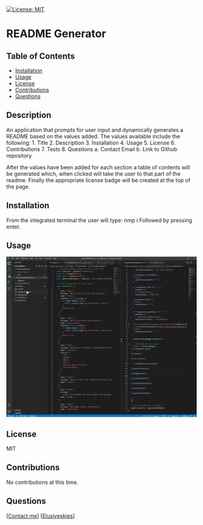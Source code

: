 [![License: MIT](https://img.shields.io/badge/License-MIT-yellow.svg)](https://opensource.org/licenses/MIT)
# README Generator

## Table of Contents
   * [Installation](#Installation)
   * [Usage](#Usage)
   * [License](#License)
   * [Contributions](#Contributions)
   * [Questions](#Questions)

## Description

   An application that prompts for user input and dynamically generates a README based on the values added.
   The values available include the following:
    1. Title
    2. Description
    3. Installation
    4. Usage
    5. License
    6. Contributions
    7. Tests
    8. Questions
      a. Contact Email
      b. Link to Github repository

   After the values have been added for each section a table of contents will be generated which, 
   when clicked will take the user to that part of the readme. Finally the appropriate license badge
   will be created at the top of the page.


## Installation

   From the integrated terminal the user will type:
    nmp i
   Followed by pressing enter.
  
## Usage

   ![Video of Usage](./utils/readmeGenTest.gif)

## License

   MIT  

## Contributions

   No contributions at this time.

## Questions

   [[Contact me](mailto:elusiveskies@gmail.com)]
   [[Elusiveskies](https://www.github.com/Elusiveskies)]
